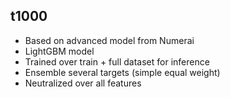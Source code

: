 ## t1000

- Based on advanced model from Numerai
- LightGBM model
- Trained over train + full dataset for inference
- Ensemble several targets (simple equal weight)
- Neutralized over all features
